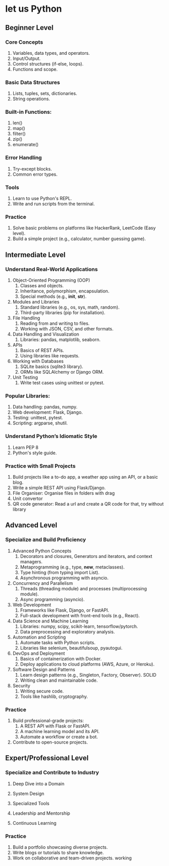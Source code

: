# let us Python

## Beginner Level

### Core Concepts

1. Variables, data types, and operators.
2. Input/Output.
3. Control structures (if-else, loops).
4. Functions and scope.

### Basic Data Structures

1. Lists, tuples, sets, dictionaries.
2. String operations.

### Built-in Functions:

1. len()
2. map()
3. filter()
4. zip()
5. enumerate()

### Error Handling

1. Try-except blocks.
2. Common error types.

### Tools

1. Learn to use Python's REPL.
2. Write and run scripts from the terminal.

### Practice

1. Solve basic problems on platforms like HackerRank, LeetCode (Easy level).
2. Build a simple project (e.g., calculator, number guessing game).

## Intermediate Level

### Understand Real-World Applications

1. Object-Oriented Programming (OOP)
   1. Classes and objects.
   2. Inheritance, polymorphism, encapsulation.
   3. Special methods (e.g., **init**, **str**).
2. Modules and Libraries
   1. Standard libraries (e.g., os, sys, math, random).
   2. Third-party libraries (pip for installation).
3. File Handling
   1. Reading from and writing to files.
   2. Working with JSON, CSV, and other formats.
4. Data Handling and Visualization
   1. Libraries: pandas, matplotlib, seaborn.
5. APIs
   1. Basics of REST APIs.
   2. Using libraries like requests.
6. Working with Databases
   1. SQLite basics (sqlite3 library).
   2. ORMs like SQLAlchemy or Django ORM.
7. Unit Testing
   1. Write test cases using unittest or pytest.

### Popular Libraries:

1. Data handling: pandas, numpy.
2. Web development: Flask, Django.
3. Testing: unittest, pytest.
4. Scripting: argparse, shutil.

### Understand Python’s Idiomatic Style

1. Learn PEP 8
2. Python's style guide.

### Practice with Small Projects

1. Build projects like a to-do app, a weather app using an API, or a basic blog.
2. Write a simple REST API using Flask/Django.
3. File Organiser: Organise files in folders with drag
4. Unit convertor
5. QR code generator: Read a url and create a QR code for that, try without library

## Advanced Level

### Specialize and Build Proficiency

1. Advanced Python Concepts
   1. Decorators and closures, Generators and iterators, and context managers.
   2. Metaprogramming (e.g., type, **new**, metaclasses).
   3. Type hinting (from typing import List).
   4. Asynchronous programming with asyncio.
2. Concurrency and Parallelism
   1. Threads (threading module) and processes (multiprocessing module).
   2. Async programming (asyncio).
3. Web Development
   1. Frameworks like Flask, Django, or FastAPI.
   2. Full-stack development with front-end tools (e.g., React).
4. Data Science and Machine Learning
   1. Libraries: numpy, scipy, scikit-learn, tensorflow/pytorch.
   2. Data preprocessing and exploratory analysis.
5. Automation and Scripting
   1. Automate tasks with Python scripts.
   2. Libraries like selenium, beautifulsoup, pyautogui.
6. DevOps and Deployment
   1. Basics of containerization with Docker.
   2. Deploy applications to cloud platforms (AWS, Azure, or Heroku).
7. Software Design and Patterns
   1. Learn design patterns (e.g., Singleton, Factory, Observer). SOLID
   2. Writing clean and maintainable code.
8. Security
   1. Writing secure code.
   2. Tools like hashlib, cryptography.

### Practice

1. Build professional-grade projects:
   1. A REST API with Flask or FastAPI.
   2. A machine learning model and its API.
   3. Automate a workflow or create a bot.
2. Contribute to open-source projects.

## Expert/Professional Level

### Specialize and Contribute to Industry

1. Deep Dive into a Domain

2. System Design

3. Specialized Tools

4. Leadership and Mentorship

5. Continuous Learning

### Practice

1. Build a portfolio showcasing diverse projects.
2. Write blogs or tutorials to share knowledge.
3. Work on collaborative and team-driven projects.
working
